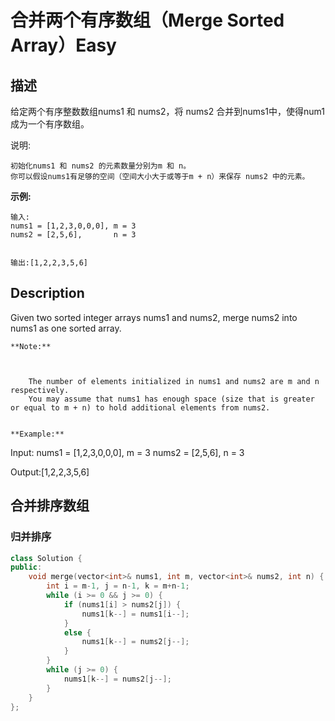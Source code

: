 # 合并两个有序数组（Merge Sorted Array）Easy
## 描述
给定两个有序整数数组nums1 和 nums2，将 nums2 合并到nums1中，使得num1 成为一个有序数组。

说明:


	初始化nums1 和 nums2 的元素数量分别为m 和 n。
	你可以假设nums1有足够的空间（空间大小大于或等于m + n）来保存 nums2 中的元素。


**示例:**
```
输入:
nums1 = [1,2,3,0,0,0], m = 3
nums2 = [2,5,6],       n = 3


输出:[1,2,2,3,5,6]
```

## Description
Given two sorted integer arrays nums1 and nums2, merge nums2 into nums1 as one sorted array.
```
**Note:**



	The number of elements initialized in nums1 and nums2 are m and n respectively.
	You may assume that nums1 has enough space (size that is greater or equal to m + n) to hold additional elements from nums2.


**Example:**
```
Input:
nums1 = [1,2,3,0,0,0], m = 3
nums2 = [2,5,6],       n = 3


Output:[1,2,2,3,5,6]



## 合并排序数组
### 归并排序
```c++
class Solution {
public:
    void merge(vector<int>& nums1, int m, vector<int>& nums2, int n) {
        int i = m-1, j = n-1, k = m+n-1;
        while (i >= 0 && j >= 0) {
            if (nums1[i] > nums2[j]) {
                nums1[k--] = nums1[i--];
            }
            else {
                nums1[k--] = nums2[j--];
            }
        }
        while (j >= 0) {
            nums1[k--] = nums2[j--];
        }
    }
};
```